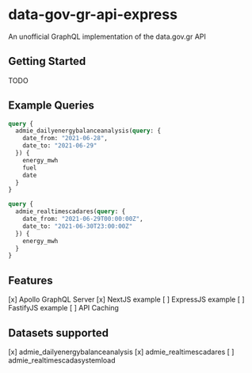 data-gov-gr-api-express
=======================

An unofficial GraphQL implementation of the data.gov.gr API

## Getting Started

TODO


## Example Queries

```graphql
query {
  admie_dailyenergybalanceanalysis(query: {
    date_from: "2021-06-28",
    date_to: "2021-06-29"
  }) {
    energy_mwh
    fuel
    date
  }
}
```

```graphql
query {
  admie_realtimescadares(query: {
    date_from: "2021-06-29T00:00:00Z",
    date_to: "2021-06-30T23:00:00Z"
  }) {
    energy_mwh
  }
}
```

## Features

[x] Apollo GraphQL Server
[x] NextJS example
[ ] ExpressJS example
[ ] FastifyJS example
[ ] API Caching

## Datasets supported

[x] admie_dailyenergybalanceanalysis
[x] admie_realtimescadares
[ ] admie_realtimescadasystemload
